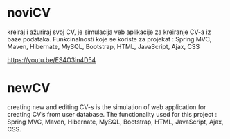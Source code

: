 # noviCV

kreiraj i ažuriraj svoj CV,
je simulacija veb aplikacije za kreiranje CV-a iz baze podataka. Funkcinalnosti koje se koriste za projekat : Spring MVC, Maven, Hibernate, MySQL, Bootstrap, HTML, JavaScript, Ajax, CSS

https://youtu.be/ES4O3in4D54

# newCV

creating new and editing CV-s
is the simulation of web application for creating CV’s from user database. The functionality used for this project : Spring MVC, Maven, Hibernate, MySQL, Bootstrap, HTML, JavaScript, Ajax, CSS.
